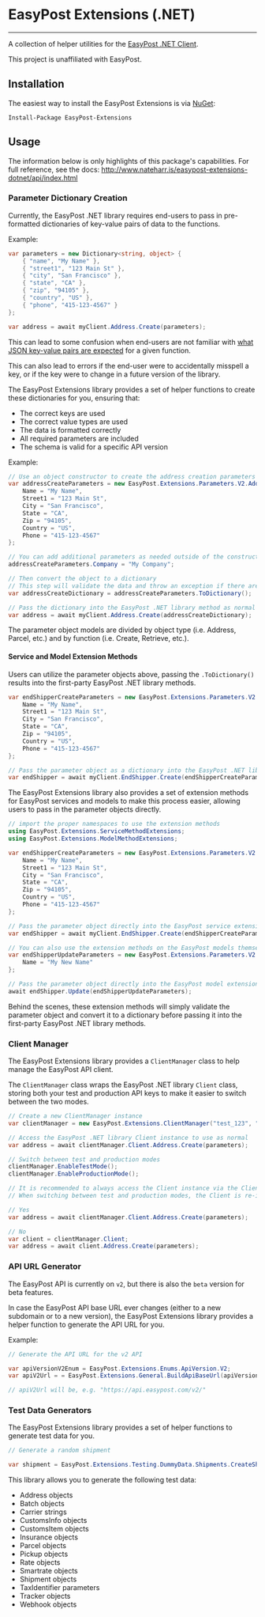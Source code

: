 # EasyPost Extensions (.NET)

---

A collection of helper utilities for the [EasyPost .NET Client](https://github.com/EasyPost/easypost-csharp).

This project is unaffiliated with EasyPost.

## Installation

The easiest way to install the EasyPost Extensions is via [NuGet](https://www.nuget.org/packages/EasyPost.Extensions/):

    Install-Package EasyPost-Extensions

## Usage

The information below is only highlights of this package's capabilities. For full reference, see the docs: http://www.nateharr.is/easypost-extensions-dotnet/api/index.html

### Parameter Dictionary Creation

Currently, the EasyPost .NET library requires end-users to pass in pre-formatted dictionaries of key-value pairs of data
to the functions.

Example:

```csharp
var parameters = new Dictionary<string, object> {
    { "name", "My Name" },
    { "street1", "123 Main St" },
    { "city", "San Francisco" },
    { "state", "CA" },
    { "zip", "94105" },
    { "country", "US" },
    { "phone", "415-123-4567" }
};

var address = await myClient.Address.Create(parameters);
```

This can lead to some confusion when end-users are not familiar
with [what JSON key-value pairs are expected](https://www.easypost.com/docs/api/csharp) for a given function.

This can also lead to errors if the end-user were to accidentally misspell a key, or if the key were to change in a
future version of the library.

The EasyPost Extensions library provides a set of helper functions to create these dictionaries for you, ensuring that:

- The correct keys are used
- The correct value types are used
- The data is formatted correctly
- All required parameters are included
- The schema is valid for a specific API version

Example:

```csharp
// Use an object constructor to create the address creation parameters
var addressCreateParameters = new EasyPost.Extensions.Parameters.V2.Address.Create {
    Name = "My Name",
    Street1 = "123 Main St",
    City = "San Francisco",
    State = "CA",
    Zip = "94105",
    Country = "US",
    Phone = "415-123-4567"
};

// You can add additional parameters as needed outside of the constructor
addressCreateParameters.Company = "My Company";

// Then convert the object to a dictionary
// This step will validate the data and throw an exception if there are any errors (i.e. missing required parameters)
var addressCreateDictionary = addressCreateParameters.ToDictionary();

// Pass the dictionary into the EasyPost .NET library method as normal
var address = await myClient.Address.Create(addressCreateDictionary);
```

The parameter object models are divided by object type (i.e. Address, Parcel, etc.) and by function (i.e. Create,
Retrieve, etc.).

#### Service and Model Extension Methods

Users can utilize the parameter objects above, passing the `.ToDictionary()` results into the first-party EasyPost .NET
library methods.

```csharp
var endShipperCreateParameters = new EasyPost.Extensions.Parameters.V2.EndShipper.Create {
    Name = "My Name",
    Street1 = "123 Main St",
    City = "San Francisco",
    State = "CA",
    Zip = "94105",
    Country = "US",
    Phone = "415-123-4567"
};

// Pass the parameter object as a dictionary into the EasyPost .NET library
var endShipper = await myClient.EndShipper.Create(endShipperCreateParameters.ToDictionary());
```

The EasyPost Extensions library also provides a set of extension methods for EasyPost services and models to make this
process easier, allowing users to pass in the parameter objects directly.

```csharp
// import the proper namespaces to use the extension methods
using EasyPost.Extensions.ServiceMethodExtensions;
using EasyPost.Extensions.ModelMethodExtensions;

var endShipperCreateParameters = new EasyPost.Extensions.Parameters.V2.EndShipper.Create {
    Name = "My Name",
    Street1 = "123 Main St",
    City = "San Francisco",
    State = "CA",
    Zip = "94105",
    Country = "US",
    Phone = "415-123-4567"
};

// Pass the parameter object directly into the EasyPost service extension method (no need to call .ToDictionary())
var endShipper = await myClient.EndShipper.Create(endShipperCreateParameters);

// You can also use the extension methods on the EasyPost models themselves
var endShipperUpdateParameters = new EasyPost.Extensions.Parameters.V2.EndShipper.Update {
    Name = "My New Name"
};

// Pass the parameter object directly into the EasyPost model extension method (no need to call .ToDictionary())
await endShipper.Update(endShipperUpdateParameters);
```

Behind the scenes, these extension methods will simply validate the parameter object and convert it to a dictionary
before passing it into the first-party EasyPost .NET library methods.

### Client Manager

The EasyPost Extensions library provides a `ClientManager` class to help manage the EasyPost API client.

The `ClientManager` class wraps the EasyPost .NET library `Client` class, storing both your test and production API keys
to make it easier to switch between the two modes.

```csharp
// Create a new ClientManager instance
var clientManager = new EasyPost.Extensions.ClientManager("test_123", "prod_123");

// Access the EasyPost .NET library Client instance to use as normal
var address = await clientManager.Client.Address.Create(parameters);

// Switch between test and production modes
clientManager.EnableTestMode();
clientManager.EnableProductionMode();

// It is recommended to always access the Client instance via the Client property directly, rather than storing it as a variable.
// When switching between test and production modes, the Client is re-initialized. Storing the Client as a variable may cause it to not be updated when switching modes.

// Yes
var address = await clientManager.Client.Address.Create(parameters);

// No
var client = clientManager.Client;
var address = await client.Address.Create(parameters);
```

### API URL Generator

The EasyPost API is currently on `v2`, but there is also the `beta` version for beta features.

In case the EasyPost API base URL ever changes (either to a new subdomain or to a new version), the EasyPost Extensions
library provides a helper function to generate the API URL for you.

Example:

```csharp
// Generate the API URL for the v2 API

var apiVersionV2Enum = EasyPost.Extensions.Enums.ApiVersion.V2;
var apiV2Url = = EasyPost.Extensions.General.BuildApiBaseUrl(apiVersionV2Enum);

// apiV2Url will be, e.g. "https://api.easypost.com/v2/"
```

### Test Data Generators

The EasyPost Extensions library provides a set of helper functions to generate test data for you.

```csharp
// Generate a random shipment

var shipment = EasyPost.Extensions.Testing.DummyData.Shipments.CreateShipment(myEasyPostClient);
```

This library allows you to generate the following test data:

- Address objects
- Batch objects
- Carrier strings
- CustomsInfo objects
- CustomsItem objects
- Insurance objects
- Parcel objects
- Pickup objects
- Rate objects
- Smartrate objects
- Shipment objects
- TaxIdentifier parameters
- Tracker objects
- Webhook objects
